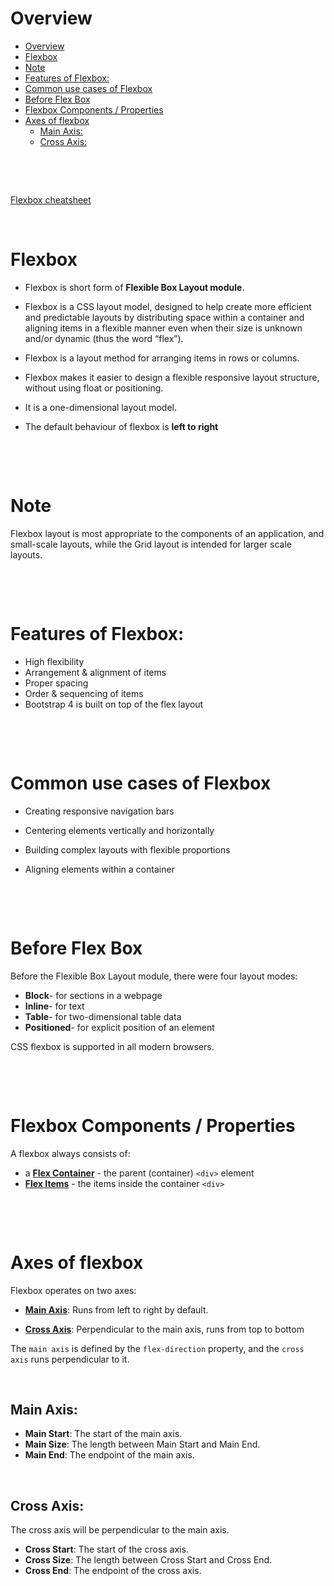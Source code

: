 # Overview

- [Overview](#overview)
- [Flexbox](#flexbox)
- [Note](#note)
- [Features of Flexbox:](#features-of-flexbox)
- [Common use cases of Flexbox](#common-use-cases-of-flexbox)
- [Before Flex Box](#before-flex-box)
- [Flexbox Components / Properties](#flexbox-components--properties)
- [Axes of flexbox](#axes-of-flexbox)
  - [Main Axis:](#main-axis)
  - [Cross Axis:](#cross-axis)

&nbsp;

&nbsp;

[Flexbox cheatsheet](https://flexbox.malven.co/)

&nbsp;

# Flexbox

- Flexbox is short form of **Flexible Box Layout module**.

- Flexbox is a CSS layout model, designed to help create more efficient and predictable layouts by distributing space within a container and aligning items in a flexible manner even when their size is unknown and/or dynamic (thus the word “flex”).

- Flexbox is a layout method for arranging items in rows or columns.

- Flexbox makes it easier to design a flexible responsive layout structure, without using float or positioning.

- It is a one-dimensional layout model.

- The default behaviour of flexbox is **left to right**

&nbsp;

&nbsp;

# Note

Flexbox layout is most appropriate to the components of an application, and small-scale layouts, while the Grid layout is intended for larger scale layouts.

&nbsp;

&nbsp;

# Features of Flexbox:

- High flexibility
- Arrangement & alignment of items
- Proper spacing
- Order & sequencing of items
- Bootstrap 4 is built on top of the flex layout

&nbsp;

&nbsp;

# Common use cases of Flexbox

- Creating responsive navigation bars

- Centering elements vertically and horizontally

- Building complex layouts with flexible proportions

- Aligning elements within a container

&nbsp;

&nbsp;

# Before Flex Box

Before the Flexible Box Layout module, there were four layout modes:

- **Block**- for sections in a webpage
- **Inline**- for text
- **Table**- for two-dimensional table data
- **Positioned**- for explicit position of an element

CSS flexbox is supported in all modern browsers.

&nbsp;

&nbsp;

# Flexbox Components / Properties

A flexbox always consists of:

- a **<u>Flex Container</u>** - the parent (container) `<div>` element
- **<u>Flex Items</u>** - the items inside the container `<div>`

&nbsp;

&nbsp;

# Axes of flexbox

Flexbox operates on two axes:

- **<u>Main Axis</u>**: Runs from left to right by default.

- **<u>Cross Axis</u>**: Perpendicular to the main axis, runs from top to bottom

The `main axis` is defined by the `flex-direction` property, and the `cross axis` runs perpendicular to it.

&nbsp;

## Main Axis:

- **Main Start**: The start of the main axis.
- **Main Size**: The length between Main Start and Main End.
- **Main End**: The endpoint of the main axis.

&nbsp;

## Cross Axis:

The cross axis will be perpendicular to the main axis.

- **Cross Start**: The start of the cross axis.
- **Cross Size**: The length between Cross Start and Cross End.
- **Cross End**: The endpoint of the cross axis.

&nbsp;

&nbsp;
